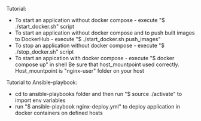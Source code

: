 Tutorial:
- To start an application without docker compose - execute "$ ./start_docker.sh" script 
- To start an application without docker compose and to push built images to DockerHub - execute "$ ./start_docker.sh push_images" 
- To stop an application without docker compose - execute "$ ./stop_docker.sh" script
- To start an appication with docker compose - execute "$ docker compose up" in shell
Be sure that host_mountpoint used correctly. Host_mountpoint is "nginx-user" folder on your host

Tutorial to Ansible-playbook:
- cd to ansible-playbooks folder and then run "$ source ./activate" to import env variables
- run "$ ansible-playbook nginx-deploy.yml" to deploy application in docker containers on defined hosts